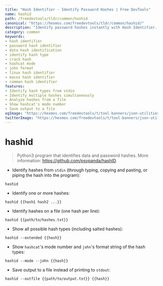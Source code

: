 ```yaml
---
title: "Hash Identifier - Identify Password Hashes | Free DevTools"
name: hashid
path: /freedevtools/tldr/common/hashid
canonical: "https://hexmos.com/freedevtools/tldr/common/hashid/"
description: "Identify password hashes instantly with Hash Identifier. Discover hash types and formats. Free online tool, no registration required."
category: common
keywords:
- hash identifier
- password hash identifier
- data hash identification
- identify hash type
- crack hash
- hashcat mode
- john format
- linux hash identifier
- macos hash identifier
- common hash identifier
features:
- Identify hash types from stdin
- Identify multiple hashes simultaneously
- Analyze hashes from a file
- Show hashcat's mode number
- Save output to a file
ogImage: "https://hexmos.com/freedevtools/t/tool-banners/json-utilities-banner.png"
twitterImage: "https://hexmos.com/freedevtools/t/tool-banners/json-utilities-banner.png"
---
```


# hashid

> Python3 program that identifies data and password hashes.
> More information: <https://github.com/psypanda/hashID>.

- Identify hashes from `stdin` (through typing, copying and pasting, or piping the hash into the program):

`hashid`

- Identify one or more hashes:

`hashid {{hash1 hash2 ...}}`

- Identify hashes on a file (one hash per line):

`hashid {{path/to/hashes.txt}}`

- Show all possible hash types (including salted hashes):

`hashid --extended {{hash}}`

- Show `hashcat`'s mode number and `john`'s format string of the hash types:

`hashid --mode --john {{hash}}`

- Save output to a file instead of printing to `stdout`:

`hashid --outfile {{path/to/output.txt}} {{hash}}`
